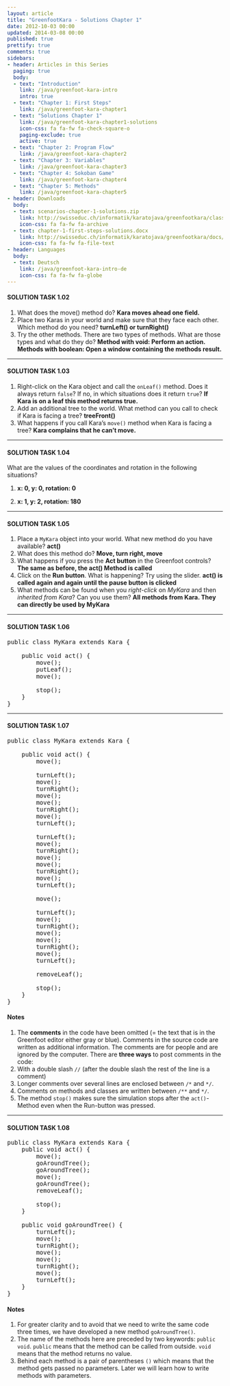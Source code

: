 ```yaml
---
layout: article
title: "GreenfootKara - Solutions Chapter 1"
date: 2012-10-03 00:00
updated: 2014-03-08 00:00
published: true
prettify: true
comments: true
sidebars:
- header: Articles in this Series
  paging: true
  body:
  - text: "Introduction"
    link: /java/greenfoot-kara-intro
    intro: true
  - text: "Chapter 1: First Steps"
    link: /java/greenfoot-kara-chapter1
  - text: "Solutions Chapter 1"
    link: /java/greenfoot-kara-chapter1-solutions
    icon-css: fa fa-fw fa-check-square-o
    paging-exclude: true
    active: true
  - text: "Chapter 2: Program Flow"
    link: /java/greenfoot-kara-chapter2
  - text: "Chapter 3: Variables"
    link: /java/greenfoot-kara-chapter3
  - text: "Chapter 4: Sokoban Game"
    link: /java/greenfoot-kara-chapter4
  - text: "Chapter 5: Methods"
    link: /java/greenfoot-kara-chapter5
- header: Downloads
  body:
  - text: scenarios-chapter-1-solutions.zip
    link: http://swisseduc.ch/informatik/karatojava/greenfootkara/classes/scenarios-chapter-1-solutions.zip
    icon-css: fa fa-fw fa-archive
  - text: chapter-1-first-steps-solutions.docx
    link: http://swisseduc.ch/informatik/karatojava/greenfootkara/docs/en/chapter-1-first-steps-solutions.docx
    icon-css: fa fa-fw fa-file-text
- header: Languages
  body:
  - text: Deutsch
    link: /java/greenfoot-kara-intro-de
    icon-css: fa fa-fw fa-globe
---
```


#### <i class="fa fa-check-square-o"></i> SOLUTION TASK 1.02

<div class="alpha-list hidden"></div>

1. What does the move() method do?
  **Kara moves ahead one field.**
2. Place two Karas in your world and make sure that they face each other. Which method do you need?
  **turnLeft() or turnRight()**
3. Try the other methods. There are two types of methods. What are those types and what do they do?
  **Method with void: Perform an action.**
  **Methods with boolean: Open a window containing the methods result.**


* * *

#### <i class="fa fa-check-square-o"></i> SOLUTION TASK 1.03

<div class="alpha-list hidden"></div>

1. Right-click on the Kara object and call the `onLeaf()` method. Does it always return `false`? If no, in which situations does it return `true`?
  **If Kara is on a leaf this method returns true.**
2. Add an additional tree to the world. What method can you call to check if Kara is facing a tree?
  **treeFront()**
3. What happens if you call Kara’s `move()` method when Kara is facing a tree?
  **Kara complains that he can’t move.**


* * *

#### <i class="fa fa-check-square-o"></i> SOLUTION TASK 1.04

<p class="task-intro">What are the values of the coordinates and rotation in the following situations?</p>

1. **x: 0, y: 0, rotation: 0**

2. **x: 1, y: 2, rotation: 180**


* * *

#### <i class="fa fa-check-square-o"></i> SOLUTION TASK 1.05

<div class="alpha-list hidden"></div>

1. Place a `MyKara` object into your world. What new method do you have available?
  **act()**
2. What does this method do?
  **Move, turn right, move**
3. What happens if you press the **Act button** in the Greenfoot controls?
  **The same as before, the act() Method is called**
4. Click on the **Run button**. What is happening? Try using the slider.
  **act() is called again and again until the pause button is clicked**
5. What methods can be found when you *right-click* on *MyKara* and then *inherited from Kara*? Can you use them?
  **All methods from Kara. They can directly be used by MyKara**


* * *

#### <i class="fa fa-check-square-o"></i> SOLUTION TASK 1.06

<pre class="prettyprint lang-java">
public class MyKara extends Kara {
	
	public void act() {
		move();
        putLeaf();
        move();

		stop();
	}
}
</pre>

* * *

#### <i class="fa fa-check-square-o"></i> SOLUTION TASK 1.07

<pre class="prettyprint lang-java">
public class MyKara extends Kara {
	
	public void act() {
		move();

		turnLeft();
		move();
		turnRight();
		move();
		move();
		turnRight();
		move();
		turnLeft();

		turnLeft();
		move();
		turnRight();
		move();
		move();
		turnRight();
		move();
		turnLeft();

		move();

		turnLeft();
		move();
		turnRight();
		move();
		move();
		turnRight();
		move();
		turnLeft();

		removeLeaf();

		stop();
	}
}
</pre>

#### Notes

1. The **comments** in the code have been omitted (= the text that is in the Greenfoot editor either gray or blue).
Comments in the source code are written as additional information. The comments are for people and are ignored by the computer. There are **three ways** to post comments in the code:
  1. With a double slash `//` (after the double slash the rest of the line is a comment)
  2. Longer comments over several lines are enclosed between `/*` and `*/`.
  3. Comments on methods and classes are written between `/**` and `*/`.
2.	The method `stop()` makes sure the simulation stops after the `act()`-Method even when the Run-button was pressed.


* * *

#### <i class="fa fa-check-square-o"></i> SOLUTION TASK 1.08

<pre class="prettyprint lang-java">
public class MyKara extends Kara {
	public void act() {
		move();
		goAroundTree();
		goAroundTree();
		move();
		goAroundTree();
		removeLeaf();

		stop();
	}

	public void goAroundTree() {
		turnLeft();
		move();
		turnRight();
		move();
		move();
		turnRight();
		move();
		turnLeft();
	}
}
</pre>

#### Notes

1. For greater clarity and to avoid that we need to write the same code three times, we have developed a new method `goAroundTree()`.
2. The name of the methods here are preceded by two keywords: `public void`.
`public` means that the method can be called from outside.
`void` means that the method returns no value.
3. Behind each method is a pair of parentheses `()` which means that the method gets passed no parameters. Later we will learn how to write methods with parameters.
